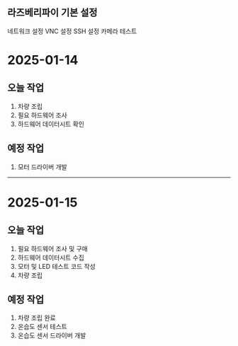 ## 라즈베리파이 기본 설정
네트워크 설정
VNC 설정
SSH 설정
카메라 테스트

# 2025-01-14
## 오늘 작업
1. 차량 조립
2. 필요 하드웨어 조사
3. 하드웨어 데이터시트 확인

## 예정 작업
1. 모터 드라이버 개발
---
# 2025-01-15
## 오늘 작업
1. 필요 하드웨어 조사 및 구매
2. 하드웨어 데이터시트 수집
3. 모터 및 LED 테스트 코드 작성
4. 차량 조립

## 예정 작업
1. 차량 조립 완료
2. 온습도 센서 테스트
3. 온습도 센서 드라이버 개발